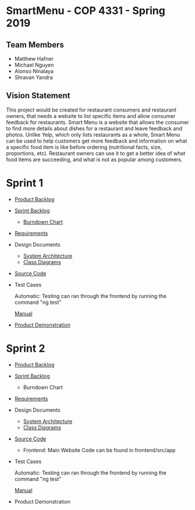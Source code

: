 # SmartMenu - COP 4331 - Spring 2019

## Team Members

- Matthew Hafner
- Michael Nguyen
- Alonso Ninalaya
- Shravan Yandra

## Vision Statement

This project would be created for restaurant consumers and restaurant owners, that needs a website to list specific items and allow consumer feedback for restaurants. Smart Menu is a website that allows the consumer to find more details about dishes for a restaurant and leave feedback and photos. Unlike Yelp, which only lists restaurants as a whole, Smart Menu can be used to help customers get more feedback and information on what a specific food item is like before ordering (nutritional facts, size, proportions, etc). Restaurant owners can use it to get a better idea of what food items are succeeding, and what is not as popular among customers.

# Sprint 1

- [Product Backlog](https://github.com/smart-menu/SmartMenu/blob/master/sprint1/product_backlog.md)
- [Sprint Backlog](https://github.com/smart-menu/SmartMenu/blob/master/sprint1/sprint_backlog.md)
  - [Burndown Chart](https://github.com/smart-menu/SmartMenu/blob/master/sprint1/burndown_chart.png)
- [Requirements](https://github.com/smart-menu/SmartMenu/blob/master/sprint1/requirements.md)
- Design Documents
  - [System Architecture](https://docs.google.com/document/d/1am3hKZklIUwVaivHIaXepfbZmhsTSvsYJtw2n1GcIj8/edit?usp=sharing)
  - [Class Diagrams](https://github.com/smart-menu/SmartMenu/blob/master/sprint1/SmartMenuClassDiagram.jpg)
- [Source Code](https://github.com/smart-menu/SmartMenu/tree/master/source)
- Test Cases

  Automatic: Testing can ran through the frontend by running the command "ng test"
  
  [Manual](https://docs.google.com/document/d/11ZFe2Jn7rRdRMsQM2DGRxcNDCx3y0cIJSh3rldsyrtc/edit?usp=sharing)
- [Product Demonstration](https://www.youtube.com/watch?v=zdfCHxp8Xn0)

# Sprint 2

- [Product Backlog](https://github.com/smart-menu/SmartMenu/blob/master/sprint2/product_backlog.md)
- [Sprint Backlog](https://github.com/smart-menu/SmartMenu/blob/master/sprint2/sprint_backlog.md)
  - Burndown Chart
- [Requirements](https://github.com/smart-menu/SmartMenu/blob/master/sprint2/requirements.md)
- Design Documents
  - [System Architecture](https://docs.google.com/document/d/1am3hKZklIUwVaivHIaXepfbZmhsTSvsYJtw2n1GcIj8/edit?usp=sharing)
  - [Class Diagrams](https://github.com/smart-menu/SmartMenu/blob/master/sprint2/SmartMenuClassDiagram.jpg)
- [Source Code](https://github.com/smart-menu/SmartMenu/tree/master/source)
  - Frontend: Main Website Code can be found in frontend/src/app
- Test Cases

  Automatic: Testing can ran through the frontend by running the command "ng test"

  [Manual](https://github.com/smart-menu/SmartMenu/tree/master/sprint2/manual-tests)
- Product Demonstration
